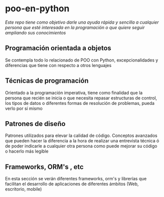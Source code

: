 # poo-en-python
*Este repo tiene como objetivo darle una ayuda rápida y sencilla a cualquier persona que esté interesada en la programación o que quiere seguir ampliando sus conocimientos*

## Programación orientada a objetos
Se contempla todo lo relacionado de POO con Python, excepcionalidades y diferencias que tiene
con respecto a otros lenguajes

## Técnicas de programación
Orientado a la programación imperativa, tiene como finalidad que la persona que recién se inicia o que necesita repasar estructuras de control, los tipos de datos o diferentes formas de resolución de problemas, pueda verlo por sí mismo 

## Patrones de diseño
Patrones utilizados para elevar la calidad de código. Conceptos avanzados que pueden hacer la diferencia a la hora de realizar una entrevista técnica ó de poder indicarle a cualquier otra persona como puede mejorar su código o hacerlo más legible

## Frameworks, ORM's , etc
En esta sección se verán diferentes frameworks, orm's y librerías que facilitan el desarrollo de aplicaciones de diferentes ámbitos (Web, escritorio, mobile)